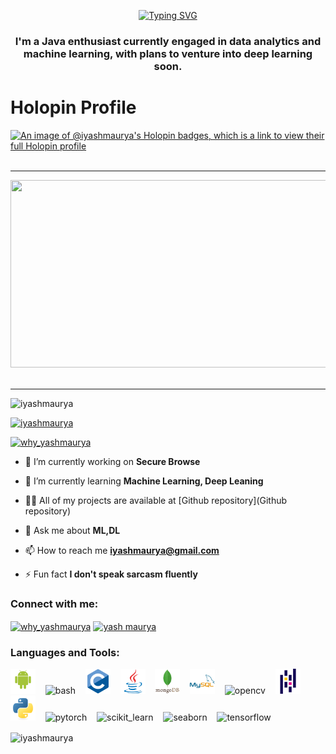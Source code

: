 <p align="center">
<a href="https://git.io/typing-svg#gh-dark-mode-only"><img src="https://readme-typing-svg.herokuapp.com?font=JetBrains+Mono&size=25&pause=1000&color=FFFFFF&center=true&vCenter=true&width=435&lines=hello...;it's+me+yash+maurya;3rd+year+student...;java+enthusiast...;llearning+to+work+in+open-sourcece" alt="Typing SVG" /></a>
</p>
<h3 align="center">I'm a Java enthusiast currently engaged in data analytics and machine learning, with plans to venture into deep learning soon.</h3>

<h1>Holopin Profile</h1>

[![An image of @iyashmaurya's Holopin badges, which is a link to view their full Holopin profile](https://holopin.me/iyashmaurya)](https://holopin.io/@iyashmaurya)<br><br>

<hr>
<div id="header" align="center">
   <img src="https://media3.giphy.com/media/v1.Y2lkPTc5MGI3NjExdHNhNmQxaG1qcHZjcXkxempldW84NjdkMmkycTVoZW9tem00OHg0diZlcD12MV9pbnRlcm5hbF9naWZfYnlfaWQmY3Q9Zw/2IudUHdI075HL02Pkk/giphy.gif" width="600" height="300" />
</div>
<br>
<hr>
<p align="left"> <img src="https://komarev.com/ghpvc/?username=iyashmaurya&label=Profile%20views&color=0e75b6&style=flat" alt="iyashmaurya" /> </p>

<p align="left"> <a href="https://github.com/ryo-ma/github-profile-trophy"><img src="https://github-profile-trophy.vercel.app/?username=iyashmaurya" alt="iyashmaurya" /></a> </p>

<p align="left"> <a href="https://twitter.com/why_yashmaurya" target="blank"><img src="https://img.shields.io/twitter/follow/why_yashmaurya?logo=twitter&style=for-the-badge" alt="why_yashmaurya" /></a> </p>

- 🔭 I’m currently working on **Secure Browse**

- 🌱 I’m currently learning **Machine Learning, Deep Leaning**

- 👨‍💻 All of my projects are available at [Github repository](Github repository)

- 💬 Ask me about **ML,DL**

- 📫 How to reach me **iyashmaurya@gmail.com**

- ⚡ Fun fact **I don't speak sarcasm fluently**

<h3 align="left">Connect with me:</h3>
<p align="left">
  <a href="https://twitter.com/why_yashmaurya" target="blank"><img align="center" src="https://raw.githubusercontent.com/rahuldkjain/github-profile-readme-generator/master/src/images/icons/Social/twitter.svg" alt="why_yashmaurya" height="30" width="40" /></a>
  <a href="https://linkedin.com/in/yash maurya" target="blank"><img align="center" src="https://raw.githubusercontent.com/rahuldkjain/github-profile-readme-generator/master/src/images/icons/Social/linked-in-alt.svg" alt="yash maurya" height="30" width="40" /></a>
</p>

<h3 align="left">Languages and Tools:</h3>
<p align="left"> 
  <img src="https://raw.githubusercontent.com/devicons/devicon/master/icons/android/android-original-wordmark.svg" alt="android" width="40" height="40"/> 
  &nbsp;&nbsp;
  <img src="https://www.vectorlogo.zone/logos/gnu_bash/gnu_bash-icon.svg" alt="bash" width="40" height="40"/> 
  &nbsp;&nbsp;
  <img src="https://raw.githubusercontent.com/devicons/devicon/master/icons/c/c-original.svg" alt="c" width="40" height="40"/> 
  &nbsp;&nbsp;
  <img src="https://raw.githubusercontent.com/devicons/devicon/master/icons/java/java-original.svg" alt="java" width="40" height="40"/> 
  &nbsp;&nbsp;
  <img src="https://raw.githubusercontent.com/devicons/devicon/master/icons/mongodb/mongodb-original-wordmark.svg" alt="mongodb" width="40" height="40"/> 
  &nbsp;&nbsp;
  <img src="https://raw.githubusercontent.com/devicons/devicon/master/icons/mysql/mysql-original-wordmark.svg" alt="mysql" width="40" height="40"/> 
  &nbsp;&nbsp;
  <img src="https://www.vectorlogo.zone/logos/opencv/opencv-icon.svg" alt="opencv" width="40" height="40"/> 
  &nbsp;&nbsp;
  <img src="https://raw.githubusercontent.com/devicons/devicon/2ae2a900d2f041da66e950e4d48052658d850630/icons/pandas/pandas-original.svg" alt="pandas" width="40" height="40"/> 
  &nbsp;&nbsp;
  <img src="https://raw.githubusercontent.com/devicons/devicon/master/icons/python/python-original.svg" alt="python" width="40" height="40"/> 
  &nbsp;&nbsp;
  <img src="https://www.vectorlogo.zone/logos/pytorch/pytorch-icon.svg" alt="pytorch" width="40" height="40"/> 
  &nbsp;&nbsp;
  <img src="https://upload.wikimedia.org/wikipedia/commons/0/05/Scikit_learn_logo_small.svg" alt="scikit_learn" width="40" height="40"/> 
  &nbsp;&nbsp;
  <img src="https://seaborn.pydata.org/_images/logo-mark-lightbg.svg" alt="seaborn" width="40" height="40"/> 
  &nbsp;&nbsp;
  <img src="https://www.vectorlogo.zone/logos/tensorflow/tensorflow-icon.svg" alt="tensorflow" width="40" height="40"/> 
</p>

<p><img align="center" src="https://github-readme-stats.vercel.app/api/top-langs?username=iyashmaurya&show_icons=true&locale=en&layout=compact" alt="iyashmaurya" /></p>
